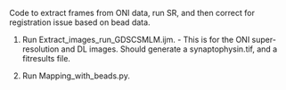 Code to extract frames from ONI data, run SR, and then correct for registration
issue based on bead data. 

1) Run Extract_images_run_GDSCSMLM.ijm. - This is for the ONI super-resolution
and DL images. Should generate a synaptophysin.tif, and a fitresults file. 

2) Run Mapping_with_beads.py.


